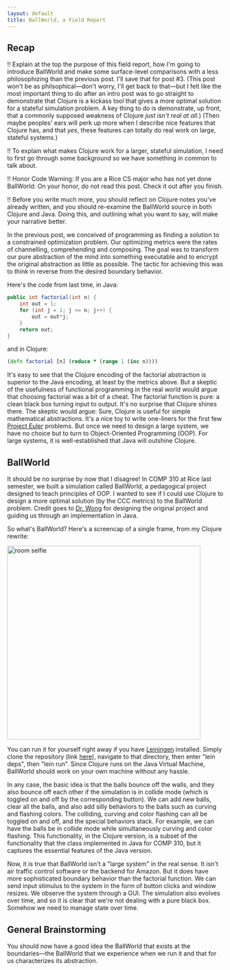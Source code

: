 ```yaml
---
layout: default
title: BallWorld, a Field Report
---
```


<h2> Recap </h2>

!! Explain at the top the purpose of this field report, how I'm going to introduce
BallWorld and make some surface-level comparisons with a less philosophizing 
than the previous post. I'll save that for post #3. (This post won't be as
philsophical&mdash;don't worry, I'll get back to that&mdash;but I felt like the
most important thing to do after an intro post was to go straight to demonstrate
that Clojure is a kickass tool that gives a more optimal solution for a
stateful simulation problem. A key thing to do is demonstrate, up front, 
that a commonly supposed weakness of Clojure *just isn't real at all*.)
(Then maybe peoples' ears will perk up more when I describe nice features that 
Clojure has, and that *yes*, these features can totally do real work on 
large, stateful systems.)

!! To explain what makes Clojure work for a larger, stateful simulation, I need
to first go through some background so we have something in common to talk about. 

!! Honor Code Warning: If you are a Rice CS major who has not yet done BallWorld:
On your honor, do not read this post. Check it out after you finish. 

!! Before you write much more, you should reflect on Clojure notes you've already
written, and you should re-examine the BallWorld source in both Clojure and Java.
Doing this, and outlining what you want to say, will make your narrative better.

In the previous post, we conceived of programming as finding a solution to a 
constrained optimization problem. Our optimizing metrics were the rates of
channelling, comprehending and composing. The goal was to transform
our pure abstraction of the mind into something executable and to encrypt the
original abstraction as little as possible. The tactic for achieving this was 
to think in reverse from the desired boundary behavior. 

Here's the code from last time, in Java:

```java
public int factorial(int n) {
	int out = 1;
	for (int j = 1; j <= n; j++) {
		out = out*j;
	}
	return out;
}
```

and in Clojure:

```clojure
(defn factorial [n] (reduce * (range 1 (inc n))))
```

It's easy to see that the Clojure encoding of the factorial abstraction is
superior to the Java encoding, at least by the metrics above. But a skeptic of
the usefulness of functional programming in the real world would argue that
choosing factorial was a bit of a cheat. The factorial function is pure: a clean
black box turning input to output. It's no surprise that Clojure shines there.
The skeptic would argue: 
Sure, Clojure is useful for simple mathematical abstractions. It's a 
nice toy to write one-liners for the first few
<a href="https://projecteuler.net/">Project Euler</a> problems. But once we 
need to design a large system,
we have no choice but to turn to Object-Oriented Programming (OOP). For large systems,
it is well-established that Java will outshine Clojure.


<h2> BallWorld </h2>

It should be no surprise by now that I disagree! In COMP 310 at Rice
last semester, we built a simulation called BallWorld, a pedagogical 
project designed to teach principles of OOP. I wanted to see if I could 
use Clojure to design a more optimal solution (by the CCC metrics) to the
BallWorld problem. Credit goes to 
<a href="http://www.bandgap.cs.rice.edu/personal/adrice_swong/public/default.aspx">
Dr. Wong</a> for designing the original project and 
guiding us through an implementation in Java. 

So what's BallWorld? Here's a screencap of a single frame, from my Clojure rewrite: 

<img style = "width: 450px;" alt="room selfie" src="/lambda-up/assets/ball_world.png"></img>

You can run it for yourself right away if you have 
<a href="http://leiningen.org/">Leiningen</a> installed. Simply clone the repository 
(link <a href="https://github.com/rickylevan/ballworld">here</a>),
navigate to that directory, then enter "lein deps", then "lein run". Since Clojure
runs on the Java Virtual Machine, BallWorld should work on your own
machine without any hassle.

In any case, the basic idea is that the balls bounce off the walls,
and they also bounce off each other if the simulation is in collide mode (which is
toggled on and off by the corresponding button). We can add new balls, clear all the balls,
and also add silly behaviors to the balls such as curving and flashing colors. The 
colliding, curving and color flashing can all be toggled on and off, and the special
behaviors stack. For example, we can have the balls be in collide mode while simultaneously
curving and color flashing. This functionality, in the Clojure version, is a
subset of the functionality that the class implemented 
in Java for COMP 310, but it captures the essential features of the Java version. 


Now, it is true that BallWorld isn't a "large system" in the real sense. It isn't 
air traffic control software or the backend for Amazon. But it does have more
sophisticated boundary behavior than the factorial function.
We can send input stimulus to the system in the form of button clicks and window
resizes. We observe the system through a GUI. The simulation
also evolves over time, and so it is clear that we're not dealing with a pure
black box. Somehow we need to manage state over time. 


<h2> General Brainstorming </h2>

You should now have a good idea the BallWorld that exists at the boundaries&mdash;the BallWorld
that we experience when we run it and that for us characterizes its abstraction. 



